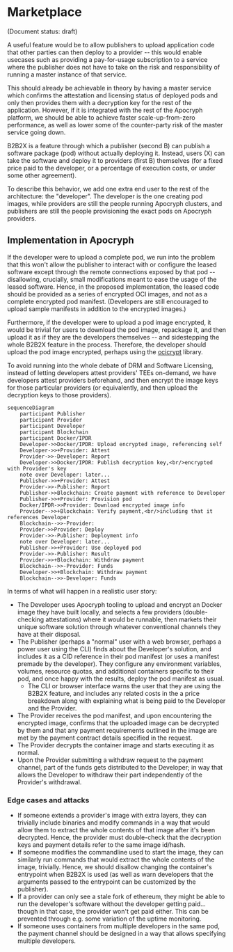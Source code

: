 # Marketplace

(Document status: draft)

A useful feature would be to allow publishers to upload application code that other parties can then deploy to a provider -- this would enable usecases such as providing a pay-for-usage subscription to a service where the publisher does not have to take on the risk and responsibility of running a master instance of that service.

This should already be achievable in theory by having a master service which confirms the attestation and licensing status of deployed pods and only then provides them with a decryption key for the rest of the application. However, if it is integrated with the rest of the Apocryph platform, we should be able to achieve faster scale-up-from-zero performance, as well as lower some of the counter-party risk of the master service going down.

B2B2X is a feature through which a publisher (second B) can publish a software package (pod) without actually deploying it. Instead, users (X) can take the software and deploy it to providers (first B) themselves (for a fixed price paid to the developer, or a percentage of execution costs, or under some other agreement).

To describe this behavior, we add one extra end user to the rest of the architecture: the "developer". The developer is the one creating pod images, while providers are still the people running Apocryph clusters, and publishers are still the people provisioning the exact pods on Apocryph providers.

## Implementation in Apocryph

If the developer were to upload a complete pod, we run into the problem that this won't allow the publisher to interact with or configure the leased software except through the remote connections exposed by that pod -- disallowing, crucially, small modifications meant to ease the usage of the leased software. Hence, in the proposed implementation, the leased code should be provided as a series of encrypted OCI images, and not as a complete encrypted pod manifest. (Developers are still encouraged to upload sample manifests in addition to the encrypted images.)

Furthermore, if the developer were to upload a pod image encrypted, it would be trivial for users to download the pod image, repackage it, and then upload it as if they are the developers themselves -- and sidestepping the whole B2B2X feature in the process. Therefore, the developer should upload the pod image encrypted, perhaps using the [ocicrypt](https://github.com/containers/ocicrypt) library.

To avoid running into the whole debate of DRM and Software Licensing, instead of letting developers attest providers' TEEs on-demand, we have developers attest providers beforehand, and then encrypt the image keys for those particular providers (or equivalently, and then upload the decryption keys to those providers).

```mermaid
sequenceDiagram
    participant Publisher
    participant Provider
    participant Developer
    participant Blockchain
    participant Docker/IPDR
    Developer->>Docker/IPDR: Upload encrypted image, referencing self
    Developer->>+Provider: Attest
    Provider->>-Developer: Report
    Developer->>Docker/IPDR: Publish decryption key,<br/>encrypted with Provider's key
    note over Developer: later...
    Publisher->>+Provider: Attest
    Provider->>-Publisher: Report
    Publisher->>Blockchain: Create payment with reference to Developer
    Publisher->>+Provider: Provision pod
    Docker/IPDR->>Provider: Download encrypted image info
    Provider-->>+Blockchain: Verify payment,<br/>including that it references Developer
    Blockchain-->>-Provider: 
    Provider->>Provider: Deploy
    Provider->>-Publisher: Deployment info
    note over Developer: later...
    Publisher->>+Provider: Use deployed pod
    Provider->>-Publisher: Result
    Provider->>+Blockchain: Withdraw payment
    Blockchain-->>-Provider: Funds
    Developer->>+Blockchain: Withdraw payment
    Blockchain-->>-Developer: Funds
```

In terms of what will happen in a realistic user story:

* The Developer uses Apocryph tooling to upload and encrypt an Docker image they have built locally, and selects a few providers (double-checking attestations) where it would be runnable, then markets their unique software solution through whatever conventional channels they have at their disposal.
* The Publisher (perhaps a "normal" user with a web browser, perhaps a power user using the CLI) finds about the Developer's solution, and includes it as a CID reference in their pod manifest (or uses a manifest premade by the developer). They configure any environment variables, volumes, resource quotas, and additional containers specific to their pod, and once happy with the results, deploy the pod manifest as usual.
  * The CLI or browser interface warns the user that they are using the B2B2X feature, and includes any related costs in the a price breakdown along with explaining what is being paid to the Developer and the Provider.
* The Provider receives the pod manifest, and upon encountering the encrypted image, confirms that the uploaded image can be decrypted by them and that any payment requirements outlined in the image are met by the payment contract details specified in the request.
* The Provider decrypts the container image and starts executing it as normal.
* Upon the Provider submitting a withdraw request to the payment channel, part of the funds gets distributed to the Developer; in way that allows the Developer to withdraw their part independently of the Provider's withdrawal. 

### Edge cases and attacks

* If someone extends a provider's image with extra layers, they can trivially include binaries and modify commands in a way that would allow them to extract the whole contents of that image after it's been decrypted. Hence, the provider must double-check that the decryption keys and payment details refer to the same image id/hash.
* If someone modifies the commandline used to start the image, they can similarly run commands that would extract the whole contents of the image, trivially. Hence, we should disallow changing the container's entrypoint when B2B2X is used (as well as warn developers that the arguments passed to the entrypoint can be customized by the publisher).
* If a provider can only see a stale fork of ethereum, they might be able to run the developer's software without the developer getting paid... though in that case, the provider won't get paid either. This can be prevented through e.g. some variation of the uptime monitoring.
* If someone uses containers from multiple developers in the same pod, the payment channel should be designed in a way that allows specifying multiple developers.
